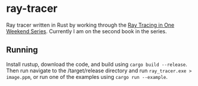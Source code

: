 # ray-tracer
Ray tracer written in Rust by working through the [Ray Tracing in One Weekend Series](https://raytracing.github.io/). Currently I am on the second book in the series.

## Running
Install rustup, download the code, and build using `cargo build --release`. Then run navigate to the /target/release directory and run `ray_tracer.exe > image.ppm`, or run one of the examples using `cargo run --example`.
